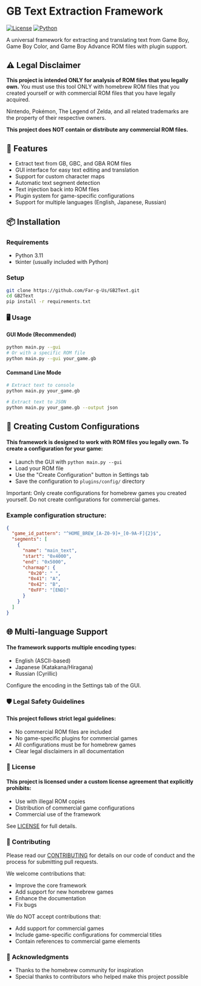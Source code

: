 # GB Text Extraction Framework

[![License](https://img.shields.io/badge/License-Custom-blue.svg)](../../LICENSE.md)
[![Python](https://img.shields.io/badge/Python-3.11-blue)](https://python.org)

A universal framework for extracting and translating text from Game Boy, Game Boy Color, and Game Boy Advance ROM files with plugin support.

[//]: # (![GB Text Extractor Screenshot]&#40;screenshot.png&#41;)

## ⚠️ Legal Disclaimer

**This project is intended ONLY for analysis of ROM files that you legally own.** 
You must use this tool ONLY with homebrew ROM files that you created yourself or with commercial ROM files that you have legally acquired.

Nintendo, Pokémon, The Legend of Zelda, and all related trademarks are the property of their respective owners.

**This project does NOT contain or distribute any commercial ROM files.**

## 🚀 Features

- Extract text from GB, GBC, and GBA ROM files
- GUI interface for easy text editing and translation
- Support for custom character maps
- Automatic text segment detection
- Text injection back into ROM files
- Plugin system for game-specific configurations
- Support for multiple languages (English, Japanese, Russian)

## 📦 Installation

### Requirements
- Python 3.11
- tkinter (usually included with Python)

### Setup
```bash
git clone https://github.com/Far-g-Us/GB2Text.git
cd GB2Text
pip install -r requirements.txt
```
### 🖥️ Usage
#### GUI Mode (Recommended) 

```bash
python main.py --gui
# Or with a specific ROM file
python main.py --gui your_game.gb
```

#### Command Line Mode
```bash
# Extract text to console
python main.py your_game.gb

# Extract text to JSON
python main.py your_game.gb --output json
```

## 🧩 Creating Custom Configurations 

#### This framework is designed to work with ROM files you legally own. To create a configuration for your game: 

- Launch the GUI with `python main.py --gui`
- Load your ROM file
- Use the "Create Configuration" button in Settings tab
- Save the configuration to `plugins/config/` directory

Important: Only create configurations for homebrew games you created yourself. Do not create configurations for commercial games.

### Example configuration structure:
```json
{
  "game_id_pattern": "^HOME_BREW_[A-Z0-9]+_[0-9A-F]{2}$",
  "segments": [
    {
      "name": "main_text",
      "start": "0x4000",
      "end": "0x5000",
      "charmap": {
        "0x20": " ",
        "0x41": "A",
        "0x42": "B",
        "0xFF": "[END]"
      }
    }
  ]
}
```

## 🌐 Multi-language Support 

#### The framework supports multiple encoding types: 

- English (ASCII-based)
- Japanese (Katakana/Hiragana)
- Russian (Cyrillic)

Configure the encoding in the Settings tab of the GUI. 

### 🛡️ Legal Safety Guidelines 

#### This project follows strict legal guidelines: 

- No commercial ROM files are included
- No game-specific plugins for commercial games
- All configurations must be for homebrew games
- Clear legal disclaimers in all documentation

### 📜 License 

#### This project is licensed under a custom license agreement that explicitly prohibits: 

- Use with illegal ROM copies
- Distribution of commercial game configurations
- Commercial use of the framework

See [LICENSE](LICENSE.md) for full details. 
 
### 🤝 Contributing 

Please read our [CONTRIBUTING](CONTRIBUTING.md)  for details on our code of conduct and the process for submitting pull requests. 

We welcome contributions that:

- Improve the core framework
- Add support for new homebrew games
- Enhance the documentation
- Fix bugs

We do NOT accept contributions that: 

- Add support for commercial games
- Include game-specific configurations for commercial titles
- Contain references to commercial game elements

### 🙏 Acknowledgments 

- Thanks to the homebrew community for inspiration
- Special thanks to contributors who helped make this project possible
     